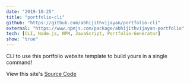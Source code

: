 ```yaml
---
date: "2019-10-25"
title: "portfolio-cli"
github: "https://github.com/abhijithvijayan/portfolio-cli"
external: "https://www.npmjs.com/package/abhijithvijayan-portfolio"
tech: [CLI, Node.js, NPM, JavaScript, Portfolio-Generator]
show: "true"
---
```


CLI to use this portfolio website template to build yours in a single command!

View this site's <a href="https://github.com/abhijithvijayan/abhijithvijayan.in" target="_blank" rel="nofollow noopener noreferrer">Source Code</a>
